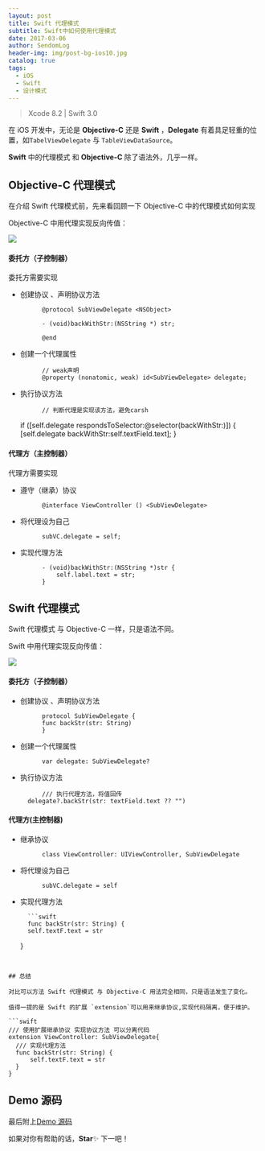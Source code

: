 ```yaml
---
layout: post
title: Swift 代理模式
subtitle: Swift中如何使用代理模式
date: 2017-03-06
author: SendomLog
header-img: img/post-bg-ios10.jpg
catalog: true
tags:
  - iOS
  - Swift
  - 设计模式
---
```


> Xcode 8.2 | Swift 3.0

在 iOS 开发中，无论是 **Objective-C** 还是 **Swift** ，**Delegate** 有着具足轻重的位置，如`TabelViewDelegate` 与 `TableViewDataSource`。

**Swift** 中的代理模式 和 **Objective-C** 除了语法外，几乎一样。

## Objective-C 代理模式

在介绍 Swift 代理模式前，先来看回顾一下 Objective-C 中的代理模式如何实现

Objective-C 中用代理实现反向传值：

![](https://ww4.sinaimg.cn/large/006tKfTcgy1fdd51zf5cwg307i0dck3f.gif)

#### 委托方（子控制器）

委托方需要实现

- 创建协议 、声明协议方法

      		@protocol SubViewDelegate <NSObject>

      		- (void)backWithStr:(NSString *) str;

      		@end

- 创建一个代理属性

      		// weak声明
      		@property (nonatomic, weak) id<SubViewDelegate> delegate;

- 执行协议方法

      		// 判断代理是实现该方法，避免carsh

  if ([self.delegate respondsToSelector:@selector(backWithStr:)]) {
  [self.delegate backWithStr:self.textField.text];
  }

#### 代理方（主控制器）

代理方需要实现

- 遵守（继承）协议

      		@interface ViewController () <SubViewDelegate>

- 将代理设为自己

      		subVC.delegate = self;

- 实现代理方法

      		- (void)backWithStr:(NSString *)str {
      	    	self.label.text = str;
      		}

## Swift 代理模式

Swift 代理模式 与 Objective-C 一样，只是语法不同。

Swift 中用代理实现反向传值：

![](https://ww1.sinaimg.cn/large/006tKfTcgy1fdd5oi9048g307i0dc7co.gif)

#### 委托方（子控制器）

- 创建协议 、声明协议方法

      		protocol SubViewDelegate {
      	    func backStr(str: String)
      		}

- 创建一个代理属性

      		var delegate: SubViewDelegate?

- 执行协议方法

      		/// 执行代理方法，将值回传
        delegate?.backStr(str: textField.text ?? "")

#### 代理方(主控制器)

- 继承协议

      		class ViewController: UIViewController, SubViewDelegate

- 将代理设为自己

      		subVC.delegate = self

* 实现代理方法

      	```swift
      	func backStr(str: String) {
        self.textF.text = str

  }

  ```

  ```

````

## 总结

对比可以方法 Swift 代理模式 与 Objective-C 用法完全相同，只是语法发生了变化。

值得一提的是 Swift 的扩展 `extension`可以用来继承协议,实现代码隔离，便于维护。

```swift
/// 使用扩展继承协议 实现协议方法 可以分离代码
extension ViewController: SubViewDelegate{
  /// 实现代理方法
  func backStr(str: String) {
      self.textF.text = str
  }
}
````

## Demo 源码

最后附上[Demo 源码](https://github.com/SendomLog/iOS-Delegate_Demo)

如果对你有帮助的话，**Star**✨ 下一吧！
